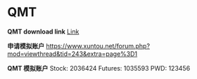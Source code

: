 # QMT

**QMT download link**
[Link](https://xuntou.net/#/userInfo?id=j14o11)

**申请模拟账户**
https://www.xuntou.net/forum.php?mod=viewthread&tid=243&extra=page%3D1

**QMT 模拟账户**
Stock: 2036424
Futures: 1035593
PWD: 123456